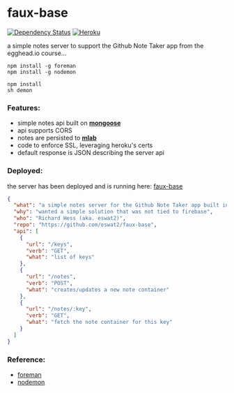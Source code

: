 # faux-base
[![Dependency Status](https://dependencyci.com/github/eswat2/faux-base/badge)](https://dependencyci.com/github/eswat2/faux-base)
[![Heroku](https://heroku-badge.herokuapp.com/?app=faux-base&style=flat&svg=1)](https://faux-base.herokuapp.com)

a simple notes server to support the Github Note Taker app from the egghead.io course...

```
npm install -g foreman
npm install -g nodemon

npm install
sh demon
```

### Features:

- simple notes api built on [**mongoose**](http://mongoosejs.com/)
- api supports CORS
- notes are persisted to [**mlab**](https://mlab.com/)
- code to enforce SSL, leveraging heroku's certs
- default response is JSON describing the server api


### Deployed:

the server has been deployed and is running here:  [faux-base](https://faux-base.herokuapp.com/)

```json
{
  "what": "a simple notes server for the Github Note Taker app built in an egghead.io class",
  "why": "wanted a simple solution that was not tied to firebase",
  "who": "Richard Hess (aka. eswat2)",
  "repo": "https://github.com/eswat2/faux-base",
  "api": [
    {
      "url": "/keys",
      "verb": "GET",
      "what": "list of keys"
    },
    {
      "url": "/notes",
      "verb": "POST",
      "what": "creates/updates a new note container"
    },
    {
      "url": "/notes/:key",
      "verb": "GET",
      "what": "fetch the note container for this key"
    }
  ]
}
```

### Reference:

- [foreman](https://www.npmjs.com/package/foreman)
- [nodemon](https://www.npmjs.com/package/nodemon)
